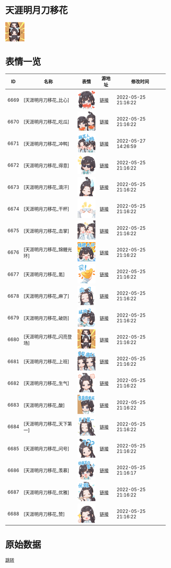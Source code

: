 # 天涯明月刀移花

<img src="./cover.png" height="60" alt="cover" />

# 表情一览

|ID|名称|表情|源地址|修改时间|
|----|----|----|----|----|
|6669|[天涯明月刀移花_比心]|<img src="./pic/006669_%5B天涯明月刀移花_比心%5D.png" height="60" alt="比心"/>|[链接](http://i0.hdslb.com/bfs/emote/14eed81b149af554e6978d8035fa15542fe28fd8.png)|2022-05-25 21:16:22|
|6670|[天涯明月刀移花_吃瓜]|<img src="./pic/006670_%5B天涯明月刀移花_吃瓜%5D.png" height="60" alt="吃瓜"/>|[链接](http://i0.hdslb.com/bfs/emote/8b59340fa00294b5beb7875e97149db29832d7ad.png)|2022-05-25 21:16:22|
|6671|[天涯明月刀移花_冲鸭]|<img src="./pic/006671_%5B天涯明月刀移花_冲鸭%5D.png" height="60" alt="冲鸭"/>|[链接](http://i0.hdslb.com/bfs/emote/8b44c646d2facebef060045086624b1a9d7c4f52.png)|2022-05-27 14:26:59|
|6672|[天涯明月刀移花_得意]|<img src="./pic/006672_%5B天涯明月刀移花_得意%5D.png" height="60" alt="得意"/>|[链接](http://i0.hdslb.com/bfs/emote/e6f2a7e3ae1ffe6aaf3c6a5c8f9a306bea359fa6.png)|2022-05-25 21:16:22|
|6673|[天涯明月刀移花_滴汗]|<img src="./pic/006673_%5B天涯明月刀移花_滴汗%5D.png" height="60" alt="滴汗"/>|[链接](http://i0.hdslb.com/bfs/emote/23a688f673574f13e20780a1df54de973d41b8a6.png)|2022-05-25 21:16:22|
|6674|[天涯明月刀移花_干杯]|<img src="./pic/006674_%5B天涯明月刀移花_干杯%5D.png" height="60" alt="干杯"/>|[链接](http://i0.hdslb.com/bfs/emote/91ca9d3e39af67b41d0d56a6660df7506e71606f.png)|2022-05-25 21:16:22|
|6675|[天涯明月刀移花_击掌]|<img src="./pic/006675_%5B天涯明月刀移花_击掌%5D.png" height="60" alt="击掌"/>|[链接](http://i0.hdslb.com/bfs/emote/bc70dbcb08b902c8ed78b445a5f0d69765b39203.png)|2022-05-25 21:16:22|
|6676|[天涯明月刀移花_锦鲤光环]|<img src="./pic/006676_%5B天涯明月刀移花_锦鲤光环%5D.png" height="60" alt="锦鲤光环"/>|[链接](http://i0.hdslb.com/bfs/emote/a450bb31b18012ba77f415f141b3657369961789.png)|2022-05-25 21:16:22|
|6677|[天涯明月刀移花_氪]|<img src="./pic/006677_%5B天涯明月刀移花_氪%5D.png" height="60" alt="氪"/>|[链接](http://i0.hdslb.com/bfs/emote/9954a24e629de0a6203ffb4a07afe3bcdc6aa586.png)|2022-05-25 21:16:22|
|6678|[天涯明月刀移花_麻了]|<img src="./pic/006678_%5B天涯明月刀移花_麻了%5D.png" height="60" alt="麻了"/>|[链接](http://i0.hdslb.com/bfs/emote/4057c8a4af5f7820e2b027a37e11c462de52bd45.png)|2022-05-25 21:16:22|
|6679|[天涯明月刀移花_破防]|<img src="./pic/006679_%5B天涯明月刀移花_破防%5D.png" height="60" alt="破防"/>|[链接](http://i0.hdslb.com/bfs/emote/b45d8c77492666f42c1999dadfd6d763f01dfbc6.png)|2022-05-25 21:16:22|
|6680|[天涯明月刀移花_闪亮登场]|<img src="./pic/006680_%5B天涯明月刀移花_闪亮登场%5D.png" height="60" alt="闪亮登场"/>|[链接](http://i0.hdslb.com/bfs/emote/3ba4a91b6a3a63ba648ef25bfcc790738ca7542a.png)|2022-05-25 21:16:22|
|6681|[天涯明月刀移花_上班]|<img src="./pic/006681_%5B天涯明月刀移花_上班%5D.png" height="60" alt="上班"/>|[链接](http://i0.hdslb.com/bfs/emote/f15ab43d36ff3ac4d868fc8a2708e4cff3c74861.png)|2022-05-25 21:16:22|
|6682|[天涯明月刀移花_生气]|<img src="./pic/006682_%5B天涯明月刀移花_生气%5D.png" height="60" alt="生气"/>|[链接](http://i0.hdslb.com/bfs/emote/19a09417189d31a1241c1d3c301770f4442dd203.png)|2022-05-25 21:16:22|
|6683|[天涯明月刀移花_酸]|<img src="./pic/006683_%5B天涯明月刀移花_酸%5D.png" height="60" alt="酸"/>|[链接](http://i0.hdslb.com/bfs/emote/7e0f2046bb3f92c45b8ec78eefecd678f1e40127.png)|2022-05-25 21:16:22|
|6684|[天涯明月刀移花_天下第一]|<img src="./pic/006684_%5B天涯明月刀移花_天下第一%5D.png" height="60" alt="天下第一"/>|[链接](http://i0.hdslb.com/bfs/emote/9498819c5b8ff3602a2a8f4638a2837b6e361bd6.png)|2022-05-25 21:16:22|
|6685|[天涯明月刀移花_问号]|<img src="./pic/006685_%5B天涯明月刀移花_问号%5D.png" height="60" alt="问号"/>|[链接](http://i0.hdslb.com/bfs/emote/2cf511768c56938e0d4f4ee0835026b9a8ea05ce.png)|2022-05-25 21:16:22|
|6686|[天涯明月刀移花_羡慕]|<img src="./pic/006686_%5B天涯明月刀移花_羡慕%5D.png" height="60" alt="羡慕"/>|[链接](http://i0.hdslb.com/bfs/emote/3d0052441e91dbea5d0af18c526d2e7d4f3b54d7.png)|2022-05-25 21:16:17|
|6687|[天涯明月刀移花_优雅]|<img src="./pic/006687_%5B天涯明月刀移花_优雅%5D.png" height="60" alt="优雅"/>|[链接](http://i0.hdslb.com/bfs/emote/92219cb1a144cb91a74de8e778b4d5778a2d0e6f.png)|2022-05-25 21:16:22|
|6688|[天涯明月刀移花_赞]|<img src="./pic/006688_%5B天涯明月刀移花_赞%5D.png" height="60" alt="赞"/>|[链接](http://i0.hdslb.com/bfs/emote/57d789cd0bc49d79ff5420217e0ed2e2f871fadd.png)|2022-05-25 21:16:22|

# 原始数据

[跳转](./raw.json)

